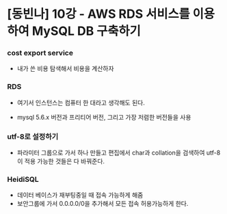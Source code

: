 # [동빈나] 10강 - AWS RDS 서비스를 이용하여 MySQL DB 구축하기

### cost export service

- 내가 쓴 비용 탐색해서 비용을 계산하자

### RDS

- 여기서 인스턴스는 컴퓨터 한 대라고 생각해도 된다.

- mysql 5.6.x 버전과 프리티어 버전, 그리고 가장 저렴한 버전들을 사용

### utf-8로 설정하기

- 파라미터 그룹으로 가서 하나 만들고 편집에서 char과 collation을 검색하여  utf-8이 적용 가능한 것들은 다 바꿔준다.

### HeidiSQL

- 데이터 베이스가 재부팅중일 때 접속 가능하게 해줌
- 보안그룹에 가서 0.0.0.0/0을 추가해서 모든 접속 허용가능하게 한다.